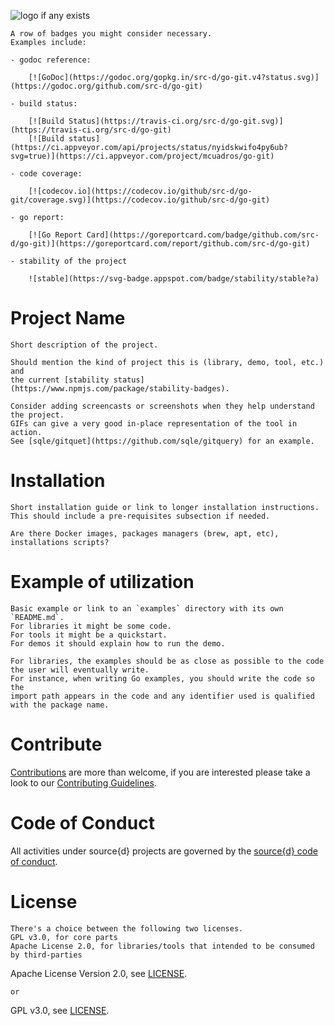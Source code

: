 ![logo if any exists](path/to/logo)

```
A row of badges you might consider necessary.
Examples include:

- godoc reference:

    [![GoDoc](https://godoc.org/gopkg.in/src-d/go-git.v4?status.svg)](https://godoc.org/github.com/src-d/go-git)

- build status:

    [![Build Status](https://travis-ci.org/src-d/go-git.svg)](https://travis-ci.org/src-d/go-git)
    [![Build status](https://ci.appveyor.com/api/projects/status/nyidskwifo4py6ub?svg=true)](https://ci.appveyor.com/project/mcuadros/go-git)

- code coverage:

    [![codecov.io](https://codecov.io/github/src-d/go-git/coverage.svg)](https://codecov.io/github/src-d/go-git)

- go report:

    [![Go Report Card](https://goreportcard.com/badge/github.com/src-d/go-git)](https://goreportcard.com/report/github.com/src-d/go-git)

- stability of the project

    ![stable](https://svg-badge.appspot.com/badge/stability/stable?a)
```

# Project Name

```
Short description of the project.

Should mention the kind of project this is (library, demo, tool, etc.) and
the current [stability status](https://www.npmjs.com/package/stability-badges).

Consider adding screencasts or screenshots when they help understand the project.
GIFs can give a very good in-place representation of the tool in action.
See [sqle/gitquet](https://github.com/sqle/gitquery) for an example.
```

# Installation

```
Short installation guide or link to longer installation instructions.
This should include a pre-requisites subsection if needed.

Are there Docker images, packages managers (brew, apt, etc), installations scripts?
```

# Example of utilization

```
Basic example or link to an `examples` directory with its own `README.md`.
For libraries it might be some code.
For tools it might be a quickstart.
For demos it should explain how to run the demo.

For libraries, the examples should be as close as possible to the code
the user will eventually write.
For instance, when writing Go examples, you should write the code so the
import path appears in the code and any identifier used is qualified
with the package name.
```

# Contribute

[Contributions](https://github.com/src-d/{project}/issues) are more than welcome, if you are interested please take a look to
our [Contributing Guidelines](CONTRIBUTING.md).

# Code of Conduct

All activities under source{d} projects are governed by the [source{d} code of conduct](.github/CODE_OF_CONDUCT.md).

# License

```
There's a choice between the following two licenses.
GPL v3.0, for core parts
Apache License 2.0, for libraries/tools that intended to be consumed by third-parties
```

Apache License Version 2.0, see [LICENSE](LICENSE).

```
or
```

GPL v3.0, see [LICENSE](LICENSE).
